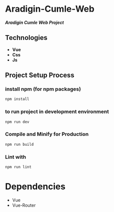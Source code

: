 # Aradigin-Cumle-Web

***Aradigin Cumle Web Project***

## Technologies
* **Vue**
* **Css**
* **Js**

## Project Setup Process

### install npm (for npm packages)
```sh
npm install
```
### to run project in development environment
```sh
npm run dev
```

### Compile and Minify for Production
```sh
npm run build
```

### Lint with
```sh
npm run lint
```
# Dependencies
* Vue
* Vue-Router